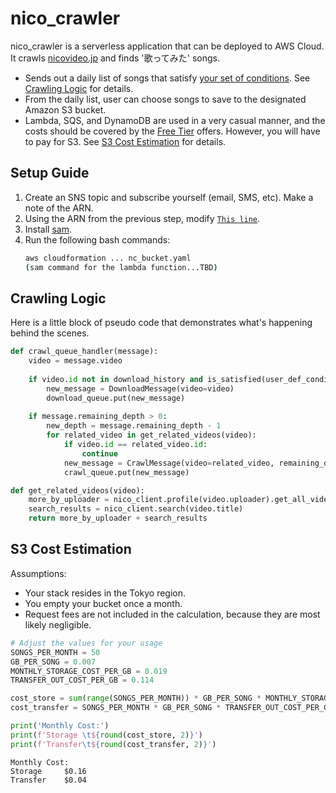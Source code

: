 # nico_crawler

nico_crawler is a serverless application that can be deployed to AWS Cloud. It crawls [nicovideo.jp](https://nicovideo.jp) and finds '歌ってみた' songs.

* Sends out a daily list of songs that satisfy [your set of conditions](config/user.json). See [Crawling Logic](#crawling-logic) for details.
* From the daily list, user can choose songs to save to the designated Amazon S3 bucket.
* Lambda, SQS, and DynamoDB are used in a very casual manner, and the costs should be covered by the [Free Tier](https://aws.amazon.com/free/) offers. However, you will have to pay for S3. See [S3 Cost Estimation](#s3-cost-estimation) for details. 


## Setup Guide

1. Create an SNS topic and subscribe yourself (email, SMS, etc). Make a note of the ARN.
1. Using the ARN from the previous step, modify [`This line`](nc_template.yaml). 
1. Install [sam](https://aws.amazon.com/serverless/sam/).
1. Run the following bash commands:
    ```bash
    aws cloudformation ... nc_bucket.yaml
    (sam command for the lambda function...TBD)
    ```

## Crawling Logic
Here is a little block of pseudo code that demonstrates what's happening behind the scenes. 
```python
def crawl_queue_handler(message):
    video = message.video
    
    if video.id not in download_history and is_satisfied(user_def_conditions, video):
        new_message = DownloadMessage(video=video)
        download_queue.put(new_message)
        
    if message.remaining_depth > 0:
        new_depth = message.remaining_depth - 1
        for related_video in get_related_videos(video):
            if video.id == related_video.id:
                continue
            new_message = CrawlMessage(video=related_video, remaining_depth=new_depth)
            crawl_queue.put(new_message)

def get_related_videos(video):
    more_by_uploader = nico_client.profile(video.uploader).get_all_videos()
    search_results = nico_client.search(video.title)
    return more_by_uploader + search_results
```


## S3 Cost Estimation

Assumptions:
* Your stack resides in the Tokyo region.
* You empty your bucket once a month.
* Request fees are not included in the calculation, because they are most likely negligible.

```python
# Adjust the values for your usage
SONGS_PER_MONTH = 50
GB_PER_SONG = 0.007
MONTHLY_STORAGE_COST_PER_GB = 0.019
TRANSFER_OUT_COST_PER_GB = 0.114

cost_store = sum(range(SONGS_PER_MONTH)) * GB_PER_SONG * MONTHLY_STORAGE_COST_PER_GB
cost_transfer = SONGS_PER_MONTH * GB_PER_SONG * TRANSFER_OUT_COST_PER_GB

print('Monthly Cost:')
print(f'Storage \t${round(cost_store, 2)}')
print(f'Transfer\t${round(cost_transfer, 2)}')
```

```
Monthly Cost:
Storage 	$0.16
Transfer	$0.04
```
